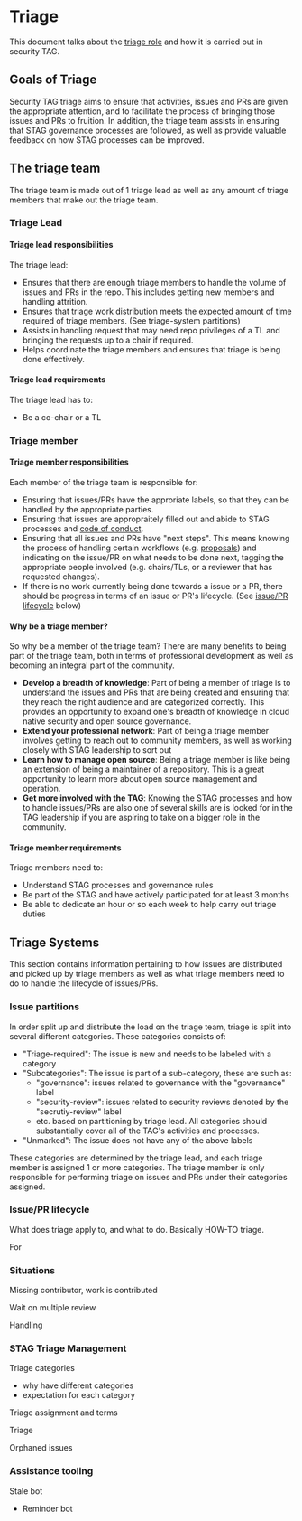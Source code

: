 # Triage

This document talks about the [triage role]() and how it is carried out in
security TAG.  

## Goals of Triage

Security TAG triage aims to ensure that activities, issues and
PRs are given the appropriate attention, and to facilitate the process of
bringing those issues and PRs to fruition. In addition, the triage team assists
in ensuring that STAG governance processes are followed, as well as provide
valuable feedback on how STAG processes can be improved.

## The triage team

The triage team is made out of 1 triage lead as well as any amount of triage 
members that make out the triage team.

### Triage Lead

#### Triage lead responsibilities

The triage lead:
- Ensures that there are enough triage members to handle the volume of issues
  and PRs in the repo. This includes getting new members and handling attrition.
- Ensures that triage work distribution meets the expected amount of time
  required of triage members. (See triage-system partitions)
- Assists in handling request that may need repo privileges of a TL and bringing
  the requests up to a chair if required.
- Helps coordinate the triage members and ensures that triage is being done
  effectively.

#### Triage lead requirements

The triage lead has to:
- Be a co-chair or a TL


### Triage member

#### Triage member responsibilities

Each member of the triage team is responsible for:
- Ensuring that issues/PRs have the approriate labels, so that they can be 
  handled  by the appropriate parties. 
- Ensuring that issues are appropraitely filled out and abide to STAG processes
  and [code of conduct]().
- Ensuring that all issues and PRs have "next steps". This means knowing the
  process of handling certain workflows (e.g. [proposals]()) and indicating
  on the issue/PR on what needs to be done next, tagging the appropriate people
  involved (e.g. chairs/TLs, or a reviewer that has requested changes).
- If there is no work currently being done towards a issue or a PR, there 
  should be progress in terms of an issue or PR's lifecycle. (See [issue/PR
  lifecycle]() below)

#### Why be a triage member?

So why be a member of the triage team? There are many benefits to being part of
the triage team, both in terms of professional development as well as becoming
an integral part of the community.

- **Develop a breadth of knowledge**: Part of being a member of triage
  is to understand the issues and PRs that are being created and ensuring that
  they reach the right audience and are categorized correctly. This provides an
  opportunity to expand one's breadth of knowledge in cloud native security and
  open source governance.
- **Extend your professional network**: Part of being a triage member involves
  getting to reach out to community members, as well as working closely with
  STAG leadership to sort out 
- **Learn how to manage open source**: Being a triage member is like being an
  extension of being a maintainer of a repository. This is a great opportunity
  to learn more about open source management and operation. 
- **Get more involved with the TAG**: Knowing the STAG processes and how to
  handle issues/PRs are also one of several skills are is looked for in the TAG
  leadership if you are aspiring to take on a bigger role in the community.

#### Triage member requirements

Triage members need to:
- Understand STAG processes and governance rules
- Be part of the STAG and have actively participated for at least 3 months
- Be able to dedicate an hour or so each week to help carry out triage duties



## Triage Systems

This section contains information pertaining to how issues are distributed and
picked up by triage members as well as what triage members need to do to handle
the lifecycle of issues/PRs.

### Issue partitions

In order split up and distribute the load on the triage team, triage is split
into several different categories. These categories consists of:

- "Triage-required": The issue is new and needs to be labeled with a category
- "Subcategories": The issue is part of a sub-category, these are such as:
  - "governance": issues related to governance with the "governance" label
  - "security-review": issues related to security reviews denoted by the
    "secrutiy-review" label
  - etc. based on partitioning by triage lead. All categories should
    substantially cover all of the TAG's activities and processes.
- "Unmarked": The issue does not have any of the above labels


These categories are determined by the triage lead, and each triage member is
assigned 1 or more categories. The triage member is only responsible for
performing triage on issues and PRs under their categories assigned.


### Issue/PR lifecycle



What does triage apply to, and what to do. Basically HOW-TO triage.

For 

### Situations

Missing contributor, work is contributed

Wait on multiple review

Handling 


### STAG Triage Management

Triage categories
- why have different categories
- expectation for each category


Triage assignment and terms

Triage 


Orphaned issues



### Assistance tooling

Stale bot

- Reminder bot
